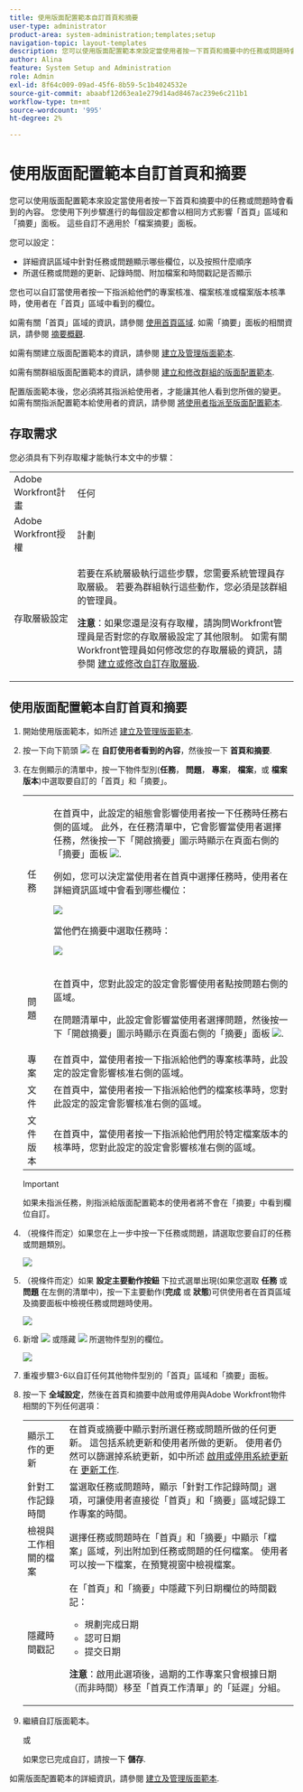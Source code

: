 ```yaml
---
title: 使用版面配置範本自訂首頁和摘要
user-type: administrator
product-area: system-administration;templates;setup
navigation-topic: layout-templates
description: 您可以使用版面配置範本來設定當使用者按一下首頁和摘要中的任務或問題時會看到的內容。 您使用下列步驟進行的每個設定都會以相同方式影響「首頁」區域和「摘要」面板。 這些自訂不適用於「檔案摘要」面板。
author: Alina
feature: System Setup and Administration
role: Admin
exl-id: 8f64c009-09ad-45f6-8b59-5c1b4024532e
source-git-commit: abaabf12d63ea1e279d14ad8467ac239e6c211b1
workflow-type: tm+mt
source-wordcount: '995'
ht-degree: 2%

---
```


# 使用版面配置範本自訂首頁和摘要

您可以使用版面配置範本來設定當使用者按一下首頁和摘要中的任務或問題時會看到的內容。 您使用下列步驟進行的每個設定都會以相同方式影響「首頁」區域和「摘要」面板。 這些自訂不適用於「檔案摘要」面板。

您可以設定：

* 詳細資訊區域中針對任務或問題顯示哪些欄位，以及按照什麼順序
* 所選任務或問題的更新、記錄時間、附加檔案和時間戳記是否顯示

您也可以自訂當使用者按一下指派給他們的專案核准、檔案核准或檔案版本核準時，使用者在「首頁」區域中看到的欄位。

如需有關「首頁」區域的資訊，請參閱 [使用首頁區域](../../../workfront-basics/using-home/using-the-home-area/use-the-home-area.md). 如需「摘要」面板的相關資訊，請參閱 [摘要概觀](../../../workfront-basics/the-new-workfront-experience/summary-overview.md).

如需有關建立版面配置範本的資訊，請參閱 [建立及管理版面範本](../use-layout-templates/create-and-manage-layout-templates.md).

如需有關群組版面配置範本的資訊，請參閱 [建立和修改群組的版面配置範本](../../../administration-and-setup/manage-groups/work-with-group-objects/create-and-modify-a-groups-layout-templates.md).

配置版面範本後，您必須將其指派給使用者，才能讓其他人看到您所做的變更。 如需有關指派配置範本給使用者的資訊，請參閱 [將使用者指派至版面配置範本](../use-layout-templates/assign-users-to-layout-template.md).

## 存取需求

您必須具有下列存取權才能執行本文中的步驟：

<table style="table-layout:auto"> 
 <col> 
 <col> 
 <tbody> 
  <tr> 
   <td role="rowheader">Adobe Workfront計畫</td> 
   <td>任何</td> 
  </tr> 
  <tr> 
   <td role="rowheader">Adobe Workfront授權</td> 
   <td>計劃</td> 
  </tr> 
  <tr> 
   <td role="rowheader">存取層級設定</td> 
   <td> <p>若要在系統層級執行這些步驟，您需要系統管理員存取層級。
若要為群組執行這些動作，您必須是該群組的管理員。</p> <p><b>注意</b>：如果您還是沒有存取權，請詢問Workfront管理員是否對您的存取層級設定了其他限制。 如需有關Workfront管理員如何修改您的存取層級的資訊，請參閱 <a href="../../../administration-and-setup/add-users/configure-and-grant-access/create-modify-access-levels.md" class="MCXref xref">建立或修改自訂存取層級</a>.</p> </td> 
  </tr> 
 </tbody> 
</table>

## 使用版面配置範本自訂首頁和摘要

1. 開始使用版面範本，如所述 [建立及管理版面範本](../../../administration-and-setup/customize-workfront/use-layout-templates/create-and-manage-layout-templates.md).

1. 按一下向下箭頭 ![](assets/dropdown-arrow.png) 在 **自訂使用者看到的內容**，然後按一下 **首頁和摘要**.

1. 在左側顯示的清單中，按一下物件型別(**任務**， **問題**， **專案**， **檔案**，或 **檔案版本**)中選取要自訂的「首頁」和「摘要」。

   <table style="table-layout:auto"> 
    <col> 
    <col> 
    <tbody> 
     <tr> 
      <td role="rowheader">任務</td> 
      <td> <p>在首頁中，此設定的組態會影響使用者按一下任務時任務右側的區域。 此外，在任務清單中，它會影響當使用者選擇任務，然後按一下「開啟摘要」圖示時顯示在頁面右側的「摘要」面板 <img src="assets/summary-panel-icon.png">.</p> <p>例如，您可以決定當使用者在首頁中選擇任務時，使用者在詳細資訊區域中會看到哪些欄位：</p> <p><img src="assets/home-details-adobe branding.jpg"></p> <p>當他們在摘要中選取任務時：</p> <p> <img src="assets/summary-details.jpg"> </p> </td> 
     </tr> 
     <tr> 
      <td role="rowheader">問題</td> 
      <td> <p>在首頁中，您對此設定的設定會影響使用者點按問題右側的區域。</p> <p>在問題清單中，此設定會影響當使用者選擇問題，然後按一下「開啟摘要」圖示時顯示在頁面右側的「摘要」面板 <img src="assets/summary-panel-icon.png">.</p> </td> 
     </tr> 
     <tr> 
      <td role="rowheader">專案</td> 
      <td>在首頁中，當使用者按一下指派給他們的專案核準時，此設定的設定會影響核准右側的區域。</td> 
     </tr> 
     <tr> 
      <td role="rowheader">文件</td> 
      <td>在首頁中，當使用者按一下指派給他們的檔案核準時，您對此設定的設定會影響核准右側的區域。</td> 
     </tr> 
     <tr> 
      <td role="rowheader">文件版本</td> 
      <td>在首頁中，當使用者按一下指派給他們用於特定檔案版本的核準時，您對此設定的設定會影響核准右側的區域。</td> 
     </tr> 
    </tbody> 
   </table>

   >[!IMPORTANT]
   >
   >如果未指派任務，則指派給版面配置範本的使用者將不會在「摘要」中看到欄位自訂。

1. （視條件而定）如果您在上一步中按一下任務或問題，請選取您要自訂的任務或問題類別。

   ![](assets/choose-cat-cstmz-nwe-adobe-branding.png)

1. （視條件而定）如果 **設定主要動作按鈕** 下拉式選單出現(如果您選取 **任務** 或 **問題** 在左側的清單中)，按一下主要動作(**完成** 或 **狀態**)可供使用者在首頁區域及摘要面板中檢視任務或問題時使用。

   ![](assets/set-primary-action-button-dropdown-pdf-adobe-branding.png)

1. 新增 ![](assets/add-item-plus-in-circle-blue.png) 或隱藏 ![](assets/close-or-hide---x.png) 所選物件型別的欄位。

   ![](assets/lt-home-add-hide-fields-adobe-branding.png)

1. 重複步驟3-6以自訂任何其他物件型別的「首頁」區域和「摘要」面板。
1. 按一下 **全域設定**，然後在首頁和摘要中啟用或停用與Adobe Workfront物件相關的下列任何選項：

   <table style="table-layout:auto"> 
    <col> 
    <col> 
    <tbody> 
     <tr> 
      <td role="rowheader">顯示工作的更新</td> 
      <td>在首頁或摘要中顯示對所選任務或問題所做的任何更新。 這包括系統更新和使用者所做的更新。 使用者仍然可以篩選掉系統更新，如中所述 <a href="../../../workfront-basics/updating-work-items-and-viewing-updates/update-work.md#enable" class="MCXref xref">啟用或停用系統更新</a> 在 <a href="../../../workfront-basics/updating-work-items-and-viewing-updates/update-work.md" class="MCXref xref">更新工作</a>.</td> 
     </tr> 
     <tr> 
      <td role="rowheader">針對工作記錄時間</td> 
      <td>當選取任務或問題時，顯示「針對工作記錄時間」選項，可讓使用者直接從「首頁」和「摘要」區域記錄工作專案的時間。</td> 
     </tr> 
     <tr> 
      <td role="rowheader">檢視與工作相關的檔案</td> 
      <td>選擇任務或問題時在「首頁」和「摘要」中顯示「檔案」區域，列出附加到任務或問題的任何檔案。 使用者可以按一下檔案，在預覽視窗中檢視檔案。</td> 
     </tr> 
     <tr> 
      <td role="rowheader">隱藏時間戳記</td> 
      <td>在「首頁」和「摘要」中隱藏下列日期欄位的時間戳記：
       <ul>
        <li>規劃完成日期</li>
        <li>認可日期</li>
        <li>提交日期</li>
       </ul><p><b>注意</b>：啟用此選項後，過期的工作專案只會根據日期（而非時間）移至「首頁工作清單」的「延遲」分組。</p></td> 
     </tr> 
    </tbody> 
   </table>

1. 繼續自訂版面範本。

   或

   如果您已完成自訂，請按一下 **儲存**.

如需版面配置範本的詳細資訊，請參閱 [建立及管理版面範本](../../../administration-and-setup/customize-workfront/use-layout-templates/create-and-manage-layout-templates.md).
